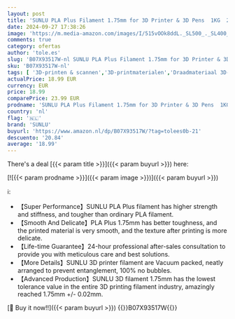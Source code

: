 ```yaml
---
layout: post
title: 'SUNLU PLA Plus Filament 1.75mm for 3D Printer & 3D Pens  1KG  2.2LBS  PLA+ 3D Filament Tolerance Accuracy +/- 0.02 mm  Grey'
date: 2024-09-27 17:38:26
image: 'https://m.media-amazon.com/images/I/515vOOk8ddL._SL500_._SL400_.jpg'
comments: true
category: ofertas
author: 'tole.es'
slug: 'B07X93517W-nl SUNLU PLA Plus Filament 1.75mm for 3D Printer & 3D Pens...'
sku: 'B07X93517W-nl'
tags: [ '3D-printen & scannen','3D-printmaterialen','Draadmateriaal 3D-printers','Zakelijk, industrie & wetenschap','sunlu','🇳🇱', ]
actualPrice: 18.99 EUR
currency: EUR
price: 18.99
comparePrice: 23.99 EUR
prodname: 'SUNLU PLA Plus Filament 1.75mm for 3D Printer & 3D Pens  1KG  2.2LBS  PLA+ 3D Filament Tolerance Accuracy +/- 0.02 mm  Grey'
country: 'nl'
flag: '🇳🇱'
brand: 'SUNLU'
buyurl: 'https://www.amazon.nl/dp/B07X93517W/?tag=tolees0b-21'
descuento: '20.84'
average: '18.99'
---
```


There's a deal [{{< param title >}}]({{< param buyurl >}})  here:

[![{{< param prodname >}}]({{< param image >}})]({{< param buyurl >}})

ℹ️:

- 【Super Performance】SUNLU PLA Plus filament has higher strength and stiffness, and tougher than ordinary PLA filament.
- 【Smooth And Delicate】PLA Plus 1.75mm has better toughness, and the printed material is very smooth, and the texture after printing is more delicate.
- 【Life-time Guarantee】24-hour professional after-sales consultation to provide you with meticulous care and best solutions.
- 【More Details】SUNLU 3D printer filament are Vacuum packed, neatly arranged to prevent entanglement, 100% no bubbles.
- 【Advanced Production】SUNLU 3D filament 1.75mm has the lowest tolerance value in the entire 3D printing filament industry, amazingly reached 1.75mm +/- 0.02mm.

[🛒 Buy it now!!]({{< param buyurl >}})
{{<world>}}B07X93517W{{</world>}}
